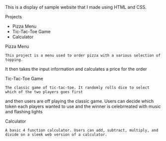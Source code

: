 
This is a display of sample website that I made using HTML and CSS.

Projects

- Pizza Menu
- Tic-Tac-Toe Game
- Calculator


Pizza Menu

	This project is a menu used to order pizza with a various selection of topping. 
It then takes the input information and calculates a price for the order


Tic-Tac-Toe Game

	The classic game of tic-tac-toe. It randomly rolls dice to select which of the two players goes first
and then users are off playing the classic game. Users can decide which token each players wanted to use and the winner is celebrreated with music
and flashing lights

Calculator

	A basic 4 function calculator. Users can add, subtract, multiply, and divide on a sleek web version of a calculator.